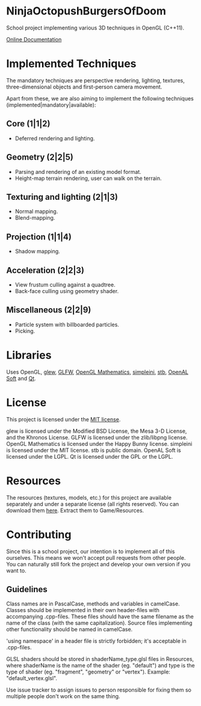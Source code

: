 NinjaOctopushBurgersOfDoom
==========================

School project implementing various 3D techniques in OpenGL (C++11).

[Online Documentation](https://dl.dropboxusercontent.com/u/43861031/NinjaBurgers/Documentation/index.html)

Implemented Techniques
======================
The mandatory techniques are perspective rendering, lighting, textures, three-dimensional objects and first-person camera movement.

Apart from these, we are also aiming to implement the following techniques (implemented|mandatory|available):

Core (1|1|2)
------------
* Deferred rendering and lighting.

Geometry (2|2|5)
----------------
* Parsing and rendering of an existing model format.
* Height-map terrain rendering, user can walk on the terrain.

Texturing and lighting (2|1|3)
------------------------------
* Normal mapping.
* Blend-mapping.

Projection (1|1|4)
------------------
* Shadow mapping.

Acceleration (2|2|3)
--------------------
* View frustum culling against a quadtree.
* Back-face culling using geometry shader.

Miscellaneous (2|2|9)
---------------------
* Particle system with billboarded particles.
* Picking.

Libraries
=========
Uses OpenGL, [glew](http://glew.sourceforge.net/), [GLFW](http://www.glfw.org/), [OpenGL Mathematics](http://glm.g-truc.net/0.9.6/index.html), [simpleini](https://github.com/brofield/simpleini),  [stb](https://github.com/nothings/stb), [OpenAL Soft](http://kcat.strangesoft.net/openal.html) and [Qt](http://qt-project.org/).

License
=======
This project is licensed under the [MIT license](LICENSE).

glew is licensed under the Modified BSD License, the Mesa 3-D License, and the Khronos License. GLFW is licensed under the zlib/libpng license. OpenGL Mathematics is licensed under the Happy Bunny license. simpleini is licensed under the MIT license. stb is public domain. OpenAL Soft is licensed under the LGPL. Qt is licensed under the GPL or the LGPL.

Resources
=========
The resources (textures, models, etc.) for this project are available separately and under a separate license (all rights reserved). You can download them [here](https://www.dropbox.com/sh/be6nx0qehx18kef/AABQPizx1kvYIurCqlS8N6uga?dl=1). Extract them to Game/Resources.

Contributing
============
Since this is a school project, our intention is to implement all of this ourselves. This means we won't accept pull requests from other people. You can naturally still fork the project and develop your own version if you want to.

Guidelines
----------
Class names are in PascalCase, methods and variables in camelCase. Classes should be implemented in their own header-files with accompanying .cpp-files. These files should have the same filename as the name of the class (with the same capitalization). Source files implementing other functionality should be named in camelCase.

'using namespace' in a header file is strictly forbidden; it's acceptable in .cpp-files.

GLSL shaders should be stored in shaderName_type.glsl files in Resources, where shaderName is the name of the shader (eg. "default") and type is the type of shader (eg. "fragment", "geometry" or "vertex"). Example: "default_vertex.glsl".

Use issue tracker to assign issues to person responsible for fixing them so multiple people don't work on the same thing.
